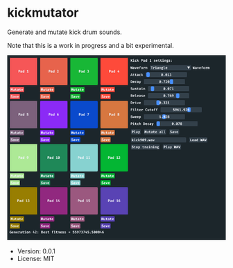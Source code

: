 # kickmutator

Generate and mutate kick drum sounds.

Note that this is a work in progress and a bit experimental.

![screenshot](img/screenshot.png)

* Version: 0.0.1
* License: MIT
